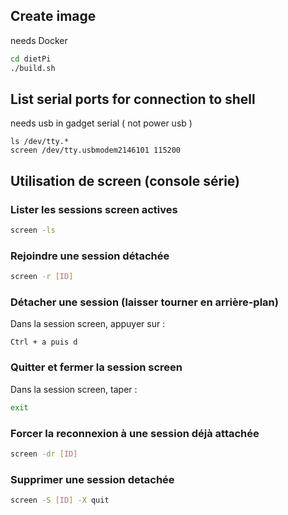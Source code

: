 ## Create image
needs Docker
```bash
cd dietPi 
./build.sh
```
## List serial ports for connection to shell
needs usb in gadget serial ( not power usb )
```
ls /dev/tty.* 
screen /dev/tty.usbmodem2146101 115200
```

## Utilisation de screen (console série)

### Lister les sessions screen actives
```bash
screen -ls
```

### Rejoindre une session détachée
```bash
screen -r [ID]
```

### Détacher une session (laisser tourner en arrière-plan)
Dans la session screen, appuyer sur :
```
Ctrl + a puis d
```

### Quitter et fermer la session screen
Dans la session screen, taper :
```bash
exit
```

### Forcer la reconnexion à une session déjà attachée
```bash
screen -dr [ID]
```

### Supprimer une session detachée
```bash
screen -S [ID] -X quit
```
